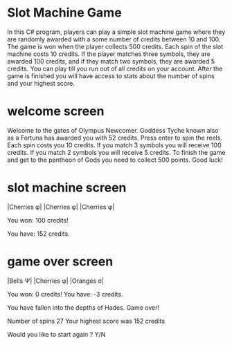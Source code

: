 # Slot Machine Game
In this C# program, players can play a  simple slot machine game where they are randomly awarded with a some number of credits between 10 and 100. The game is won when the player collects 500 credits. Each spin of the slot machine costs 10 credits. If the player matches three symbols, they are awarded 100 credits, and if they match two symbols, they are awarded 5 credits. You can play till you run out of all credits on your account. After the game is finished you will have access to stats about the number of spins and your highest score.

# welcome screen

Welcome to the gates of Olympus Newcomer. Goddess Tyche known also as a Fortuna has awarded you with 52 credits.
Press enter to spin the reels.
Each spin costs you 10 credits.
If you match 3 symbols you will receive 100 credits.
If you match 2 symbols you will receive 5 credits.
To finish the game and get to the pantheon of Gods you need to collect 500 points. Good luck!

# slot machine screen

|Cherries φ| |Cherries φ| |Cherries φ|

You won: 100 credits!

You have: 152 credits.

# game over screen

|Bells Ψ| |Cherries φ| |Oranges σ|

You won: 0 credits!
You have: -3 credits.

You have fallen into the depths of Hades.
Game over! 

Number of spins 27
Your highest score was 152 credits

Would you like to start again ? Y/N
